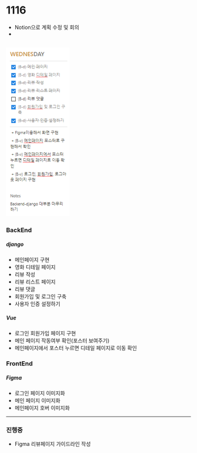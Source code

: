 # 1116

- Notion으로 계획 수정 및 회의
- 
![Alt text](1116_notinon.PNG)
---
### BackEnd
##### django
- 메인페이지 구현
- 영화 디테일 페이지
- 리뷰 작성
- 리뷰 리스트 페이지
- 리뷰 댓글
- 회원가입 및 로그인 구축
- 사용자 인증 설정하기

##### Vue
- 로그인 회원가입 페이지 구현
- 메인 페이지 작동여부 확인(포스터 보여주기)
- 메인페이지에서 포스터 누르면 디테일 페이지로 이동 확인


### FrontEnd
##### Figma
- 로그인 페이지 이미지화
- 메인 페이지 이미지화
- 메인페이지 호버 이미지화

---------------
### 진행중
- Figma 리뷰페이지 가이드라인 작성
